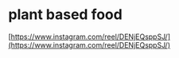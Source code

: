 # plant based food

[https://www.instagram.com/reel/DENjEQsppSJ/](https://www.instagram.com/reel/DENjEQsppSJ/)
